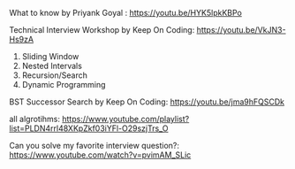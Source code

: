 What to know by Priyank Goyal : https://youtu.be/HYK5lpkKBPo

Technical Interview Workshop by Keep On Coding: https://youtu.be/VkJN3-Hs9zA
1. Sliding Window
2. Nested Intervals
3. Recursion/Search
4. Dynamic Programming

BST Successor Search by Keep On Coding: https://youtu.be/jma9hFQSCDk

all algrotihms: https://www.youtube.com/playlist?list=PLDN4rrl48XKpZkf03iYFl-O29szjTrs_O

Can you solve my favorite interview question?: https://www.youtube.com/watch?v=pvimAM_SLic

